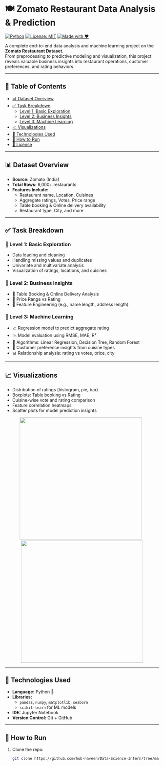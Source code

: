 # 🍽️ Zomato Restaurant Data Analysis & Prediction

[![Python](https://img.shields.io/badge/Python-3.9%2B-blue.svg)](https://www.python.org/)
[![License: MIT](https://img.shields.io/badge/License-MIT-yellow.svg)](https://opensource.org/licenses/MIT)
[![Made with ❤️](https://img.shields.io/badge/Made%20with-%E2%9D%A4-red)](#)

A complete end-to-end data analysis and machine learning project on the **Zomato Restaurant Dataset**.  
From preprocessing to predictive modeling and visualization, this project reveals valuable business insights into restaurant operations, customer preferences, and rating behaviors.

---

## 📑 Table of Contents

- [📊 Dataset Overview](#-dataset-overview)
- [✅ Task Breakdown](#-task-breakdown)
  - [Level 1: Basic Exploration](#level-1-basic-exploration)
  - [Level 2: Business Insights](#level-2-business-insights)
  - [Level 3: Machine Learning](#level-3-machine-learning)
- [📈 Visualizations](#-visualizations)
- [🧠 Technologies Used](#-technologies-used)
- [📎 How to Run](#-how-to-run)
- [📝 License](#-license)

---

## 📊 Dataset Overview

- **Source:** Zomato (India)
- **Total Rows:** 9,000+ restaurants
- **Features Include:**
  - Restaurant name, Location, Cuisines
  - Aggregate ratings, Votes, Price range
  - Table booking & Online delivery availability
  - Restaurant type, City, and more

---

## ✅ Task Breakdown

### 🔹 Level 1: Basic Exploration

- Data loading and cleaning
- Handling missing values and duplicates
- Univariate and multivariate analysis
- Visualization of ratings, locations, and cuisines

### 🔸 Level 2: Business Insights

- 📌 Table Booking & Online Delivery Analysis
- 📌 Price Range vs Rating
- 📌 Feature Engineering (e.g., name length, address length)

### 🔺 Level 3: Machine Learning

- 📈 Regression model to predict aggregate rating
- 📉 Model evaluation using RMSE, MAE, R²
- 🔁 Algorithms: Linear Regression, Decision Tree, Random Forest
- 💬 Customer preference insights from cuisine types
- 📊 Relationship analysis: rating vs votes, price, city

---

## 📈 Visualizations

- Distribution of ratings (histogram, pie, bar)
- Boxplots: Table booking vs Rating
- Cuisine-wise vote and rating comparison
- Feature correlation heatmaps
- Scatter plots for model prediction insights

<p align="center">
  <img src="assets/rating_distribution.png" width="400"/> &nbsp;
  <img src="assets/cuisine_vs_votes.png" width="400"/>
</p>

---

## 🧠 Technologies Used

- **Language:** Python 🐍
- **Libraries:**
  - `pandas`, `numpy`, `matplotlib`, `seaborn`
  - `scikit-learn` for ML models
- **IDE:** Jupyter Notebook
- **Version Control:** Git + GitHub

---

## 📎 How to Run

1. Clone the repo:
   ```bash
   git clone https://github.com/hub-naveen/Data-Science-Intern/tree/main/Data_Science
